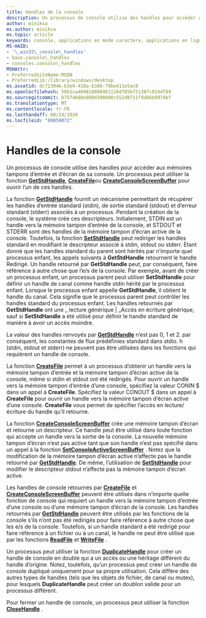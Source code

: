 ```yaml
---
title: Handles de la console
description: Un processus de console utilise des handles pour accéder aux mémoires tampons d’entrée et d’écran de sa console, y compris les fonctions GetStdHandle, CreateFile ou CreateConsoleScreenBuffer.
author: miniksa
ms.author: miniksa
ms.topic: article
keywords: console, applications en mode caractère, applications en ligne de commande, applications Terminal Server, API de console
MS-HAID:
- '\_win32\_console\_handles'
- base.console\_handles
- consoles.console\_handles
MSHAttr:
- PreferredSiteName:MSDN
- PreferredLib:/library/windows/desktop
ms.assetid: dc723046-b3e9-418a-b386-79be411e5ac8
ms.openlocfilehash: 50b1ca460818080461116df85bf51387c024df89
ms.sourcegitcommit: b75f4688e080d300b80c552d0711fdd86b9974bf
ms.translationtype: MT
ms.contentlocale: fr-FR
ms.lasthandoff: 08/24/2020
ms.locfileid: "89059072"
---
```

# <a name="console-handles"></a>Handles de la console


Un processus de console utilise des handles pour accéder aux mémoires tampons d’entrée et d’écran de sa console. Un processus peut utiliser la fonction [**GetStdHandle**](getstdhandle.md), [**CreateFile**](https://msdn.microsoft.com/library/windows/desktop/aa363858)ou [**CreateConsoleScreenBuffer**](createconsolescreenbuffer.md) pour ouvrir l’un de ces handles.

La fonction [**GetStdHandle**](getstdhandle.md) fournit un mécanisme permettant de récupérer les handles d’entrée standard (stdin), de sortie standard (stdout) et d’erreur standard (stderr) associés à un processus. Pendant la création de la console, le système crée ces descripteurs. Initialement, STDIN est un handle vers la mémoire tampon d’entrée de la console, et STDOUT et STDERR sont des handles de la mémoire tampon d’écran active de la console. Toutefois, la fonction [**SetStdHandle**](setstdhandle.md) peut rediriger les handles standard en modifiant le descripteur associé à stdin, stdout ou stderr. Étant donné que les handles standard du parent sont hérités par n’importe quel processus enfant, les appels suivants à **GetStdHandle** retournent le handle Redirigé. Un handle retourné par **GetStdHandle** peut, par conséquent, faire référence à autre chose que l’e/s de la console. Par exemple, avant de créer un processus enfant, un processus parent peut utiliser **SetStdHandle** pour définir un handle de canal comme handle stdin hérité par le processus enfant. Lorsque le processus enfant appelle **GetStdHandle**, il obtient le handle du canal. Cela signifie que le processus parent peut contrôler les handles standard du processus enfant. Les handles retournés par **GetStdHandle** ont une \_ lecture générique | \_Accès en écriture générique, sauf si **SetStdHandle** a été utilisé pour définir le handle standard de manière à avoir un accès moindre.

La valeur des handles renvoyés par [**GetStdHandle**](getstdhandle.md) n’est pas 0, 1 et 2. par conséquent, les constantes de flux prédéfinies standard dans stdio. h (stdin, stdout et stderr) ne peuvent pas être utilisées dans les fonctions qui requièrent un handle de console.

La fonction [**CreateFile**](https://msdn.microsoft.com/library/windows/desktop/aa363858) permet à un processus d’obtenir un handle vers la mémoire tampon d’entrée et la mémoire tampon d’écran active de la console, même si stdin et stdout ont été redirigés. Pour ouvrir un handle vers la mémoire tampon d’entrée d’une console, spécifiez la valeur CONIN $ dans un appel à **CreateFile**. Spécifiez la valeur CONOUT $ dans un appel à **CreateFile** pour ouvrir un handle vers la mémoire tampon d’écran active d’une console. **CreateFile** vous permet de spécifier l’accès en lecture/écriture du handle qu’il retourne.

La fonction [**CreateConsoleScreenBuffer**](createconsolescreenbuffer.md) crée une mémoire tampon d’écran et retourne un descripteur. Ce handle peut être utilisé dans toute fonction qui accepte un handle vers la sortie de la console. La nouvelle mémoire tampon d’écran n’est pas active tant que son handle n’est pas spécifié dans un appel à la fonction [**SetConsoleActiveScreenBuffer**](setconsoleactivescreenbuffer.md) . Notez que la modification de la mémoire tampon d’écran active n’affecte pas le handle retourné par [**GetStdHandle**](getstdhandle.md). De même, l’utilisation de [**SetStdHandle**](setstdhandle.md) pour modifier le descripteur stdout n’affecte pas la mémoire tampon d’écran active.

Les handles de console retournés par [**CreateFile**](https://msdn.microsoft.com/library/windows/desktop/aa363858) et [**CreateConsoleScreenBuffer**](createconsolescreenbuffer.md) peuvent être utilisés dans n’importe quelle fonction de console qui requiert un handle vers la mémoire tampon d’entrée d’une console ou d’une mémoire tampon d’écran de la console. Les handles retournés par [**GetStdHandle**](getstdhandle.md) peuvent être utilisés par les fonctions de la console s’ils n’ont pas été redirigés pour faire référence à autre chose que les e/s de la console. Toutefois, si un handle standard a été redirigé pour faire référence à un fichier ou à un canal, le handle ne peut être utilisé que par les fonctions [**ReadFile**](https://msdn.microsoft.com/library/windows/desktop/aa365467) et [**WriteFile**](https://msdn.microsoft.com/library/windows/desktop/aa365747) .

Un processus peut utiliser la fonction [**DuplicateHandle**](https://msdn.microsoft.com/library/windows/desktop/ms724251) pour créer un handle de console en double qui a un accès ou une héritage différent du handle d’origine. Notez, toutefois, qu’un processus peut créer un handle de console dupliqué uniquement pour sa propre utilisation. Cela diffère des autres types de handles (tels que les objets de fichier, de canal ou mutex), pour lesquels **DuplicateHandle** peut créer un doublon valide pour un processus différent.

Pour fermer un handle de console, un processus peut utiliser la fonction [**CloseHandle**](https://msdn.microsoft.com/library/windows/desktop/ms724211) .

 

 




